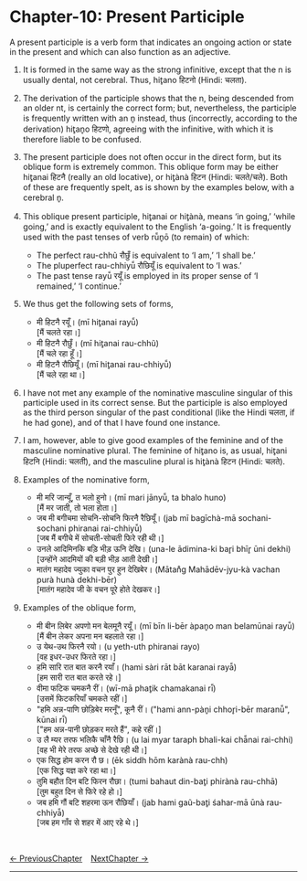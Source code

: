 # Chapter-10: Present Participle

A present participle is a verb form that indicates an ongoing action or state in the present and which can also function as an adjective.

1. It is formed in the same way as the strong infinitive, except that the n is usually dental, not cerebral. Thus, hit̥ano हिटनो (Hindi: चलता).

2. The derivation of the participle shows that the n, being descended from an older nt, is certainly the correct form; but, nevertheless, the participle is frequently written with an n̥ instead, thus (incorrectly, according to the derivation) hit̥an̥o हिटणो, agreeing with the infinitive, with which it is therefore liable to be confused.

3. The present participle does not often occur in the direct form, but its oblique form is extremely common. This oblique form may be either hit̥anai हिटनै (really an old locative), or hit̥ànà हिटन (Hindi: चलते/चले). Both of these are frequently spelt, as is shown by the examples below, with a cerebral n̥.

4. This oblique present participle, hit̥anai or hit̥ànà, means ‘in going,’ ‘while going,’ and is exactly equivalent to the English ‘a-going.’ It is frequently used with the past tenses of verb rū̃n̥ō (to remain) of which:
   - The perfect rau-chhũ रौछुँ is equivalent to ‘I am,’ ‘I shall be.’
   - The pluperfect rau-chhiyū̃ रौछियूँ is equivalent to ‘I was.’
   - The past tense rayū̃ रयूँ is employed in its proper sense of ‘I remained,’ ‘I continue.’

5. We thus get the following sets of forms,
   - मी हिटनै रयूँ। (mī hit̥anai rayū̃)<br>
   [मैं चलते रहा।]
   - मी हिटनै रौछुँ। (mī hit̥anai rau-chhũ)<br>
   [मैं चले रहा हूँ।]
   - मी हिटनै रौछियूँ। (mī hit̥anai rau-chhiyū̃)<br>
   [मैं चले रहा था।]

6. I have not met any example of the nominative masculine singular of this participle used in its correct sense. But the participle is also employed as the third person singular of the past conditional (like the Hindi चलता, if he had gone), and of that I have found one instance.

7. I am, however, able to give good examples of the feminine and of the masculine nominative plural. The feminine of hit̥ano is, as usual, hit̥ani हिटनि (Hindi: चलती), and the masculine plural is hit̥ànà हिटन (Hindi: चलते).

8. Examples of the nominative form,
   - मी मरि जान्यूँ, त भलो हुनो। (mī mari jānyū̃, ta bhalo huno)<br>
   [मैं मर जाती, तो भला होता।]
   - जब मी बगीचमा सोचनि-सोचनि फिरनै रैछियूँ। (jab mī bagīchà-mā sochani-sochani phiranai rai-chhiyū̃)<br>
   [जब मैं बगीचे में सोचती-सोचती फिरे रही थी।]
   - उनले आदिमिनकि बड़ि भीड़ ऊनि देखि। (una-le ādimina-ki bar̥i bhīr̥ ūni dekhi)<br>
   [उन्होंने आदमियों की बड़ी भीड़ आती देखी।]
   - मातंग महादेव ज्युका वचन पुर हुन देखिबेर। (Mātan̊g Mahādēv-jyu-kà vachan purà hunà dekhi-bēr)<br>
   [मातंग महादेव जी के वचन पूरे होते देखकर।]

9. Examples of the oblique form,
   - मी बीन लिबेर अपणो मन बेलमूनै रयूँ। (mī bīn li-bēr àpan̥o man belamūnai rayū̃)<br>
   [मैं बीन लेकर अपना मन बहलाते रहा।]
   - उ येथ-उथ फिरनै रयो। (u yeth-uth phiranai rayo)<br>
   [वह इधर-उधर फिरते रहा।]
   - हमि सारि रात बात करनै रयाँ। (hami sàri rāt bāt karanai rayā̃)<br>
   [हम सारी रात बात करते रहे।]
   - वीमा फटिक चमकनै रीं। (wī-mā phat̥ik chamakanai rī̃)<br>
   [उसमें फिटकरियाँ चमकते रहीं।]
   - "हमि अन्न-पाणि छोड़िबेर मरनूँ", कूनै रीं। ("hami ann-pàn̥i chhor̥i-bēr maranū̃", kūnai rī̃)<br>
   ["हम अन्न-पानी छोड़कर मरते हैं", कहे रहीं।]
   - उ लै म्यर तरफ भलिकै चाँनै रैछि। (u lai myar taraph bhali-kai chā̃nai rai-chhi)<br>
   [वह भी मेरे तरफ अच्छे से देखे रही थी।]
   - एक सिद्ध होम करन रौ छ। (ēk siddh hōm karànà rau-chh)<br>
   [एक सिद्ध यज्ञ करे रहा था।]
   - तुमि बहौत दिन बटि फिरन रौछा। (tumi bahaut din-bat̥i phirànà rau-chhā)<br>
   [तुम बहुत दिन से फिरे रहे हो।]
   - जब हमि गौं बटि शहरमा ऊन रौछियाँ। (jab hami gaũ-bat̥i śahar-mā ūnà rau-chhiyā̃)<br>
   [जब हम गाँव से शहर में आए रहे थे।]

<br>

[<- PreviousChapter](/major/9_Infinitive.md) &ensp; [NextChapter ->](/major/11_PastParticiple.md)

---